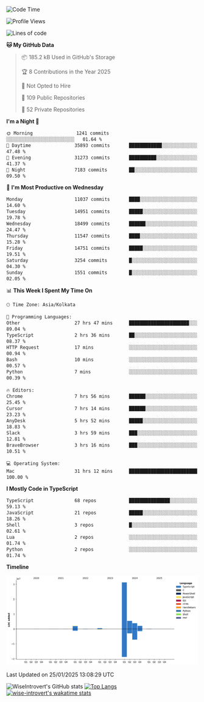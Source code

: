 <!--START_SECTION:waka-->
![Code Time](http://img.shields.io/badge/Code%20Time-2%2C166%20hrs%2024%20mins-blue)

![Profile Views](http://img.shields.io/badge/Profile%20Views-0-blue)

![Lines of code](https://img.shields.io/badge/From%20Hello%20World%20I%27ve%20Written-45.7%20million%20lines%20of%20code-blue)

**🐱 My GitHub Data** 

> 📦 185.2 kB Used in GitHub's Storage 
 > 
> 🏆 8 Contributions in the Year 2025
 > 
> 🚫 Not Opted to Hire
 > 
> 📜 109 Public Repositories 
 > 
> 🔑 52 Private Repositories 
 > 
**I'm a Night 🦉** 

```text
🌞 Morning                1241 commits        ░░░░░░░░░░░░░░░░░░░░░░░░░   01.64 % 
🌆 Daytime                35893 commits       ████████████░░░░░░░░░░░░░   47.48 % 
🌃 Evening                31273 commits       ██████████░░░░░░░░░░░░░░░   41.37 % 
🌙 Night                  7183 commits        ██░░░░░░░░░░░░░░░░░░░░░░░   09.50 % 
```
📅 **I'm Most Productive on Wednesday** 

```text
Monday                   11037 commits       ████░░░░░░░░░░░░░░░░░░░░░   14.60 % 
Tuesday                  14951 commits       █████░░░░░░░░░░░░░░░░░░░░   19.78 % 
Wednesday                18499 commits       ██████░░░░░░░░░░░░░░░░░░░   24.47 % 
Thursday                 11547 commits       ████░░░░░░░░░░░░░░░░░░░░░   15.28 % 
Friday                   14751 commits       █████░░░░░░░░░░░░░░░░░░░░   19.51 % 
Saturday                 3254 commits        █░░░░░░░░░░░░░░░░░░░░░░░░   04.30 % 
Sunday                   1551 commits        █░░░░░░░░░░░░░░░░░░░░░░░░   02.05 % 
```


📊 **This Week I Spent My Time On** 

```text
🕑︎ Time Zone: Asia/Kolkata

💬 Programming Languages: 
Other                    27 hrs 47 mins      ██████████████████████░░░   89.04 % 
TypeScript               2 hrs 36 mins       ██░░░░░░░░░░░░░░░░░░░░░░░   08.37 % 
HTTP Request             17 mins             ░░░░░░░░░░░░░░░░░░░░░░░░░   00.94 % 
Bash                     10 mins             ░░░░░░░░░░░░░░░░░░░░░░░░░   00.57 % 
Python                   7 mins              ░░░░░░░░░░░░░░░░░░░░░░░░░   00.39 % 

🔥 Editors: 
Chrome                   7 hrs 56 mins       ██████░░░░░░░░░░░░░░░░░░░   25.45 % 
Cursor                   7 hrs 14 mins       ██████░░░░░░░░░░░░░░░░░░░   23.23 % 
AnyDesk                  5 hrs 52 mins       █████░░░░░░░░░░░░░░░░░░░░   18.83 % 
Slack                    3 hrs 59 mins       ███░░░░░░░░░░░░░░░░░░░░░░   12.81 % 
BraveBrowser             3 hrs 16 mins       ███░░░░░░░░░░░░░░░░░░░░░░   10.51 % 

💻 Operating System: 
Mac                      31 hrs 12 mins      █████████████████████████   100.00 % 
```

**I Mostly Code in TypeScript** 

```text
TypeScript               68 repos            ███████████████░░░░░░░░░░   59.13 % 
JavaScript               21 repos            █████░░░░░░░░░░░░░░░░░░░░   18.26 % 
Shell                    3 repos             █░░░░░░░░░░░░░░░░░░░░░░░░   02.61 % 
Lua                      2 repos             ░░░░░░░░░░░░░░░░░░░░░░░░░   01.74 % 
Python                   2 repos             ░░░░░░░░░░░░░░░░░░░░░░░░░   01.74 % 
```



**Timeline**

![Lines of Code chart](https://raw.githubusercontent.com/wise-introvert/wise-introvert/master/assets/bar_graph.png)


 Last Updated on 25/01/2025 13:08:29 UTC
<!--END_SECTION:waka-->

![WiseIntrovert's GitHub stats](https://github-readme-stats.vercel.app/api?username=wise-introvert&count_private=true&show_icons=true)
[![Top Langs](https://github-readme-stats.vercel.app/api/top-langs/?username=wise-introvert&langs_count=10)](https://github.com/anuraghazra/github-readme-stats)
[![wise-introvert's wakatime stats](https://github-readme-stats.vercel.app/api/wakatime?username=wiseintrovert)](https://github.com/anuraghazra/github-readme-stats)
